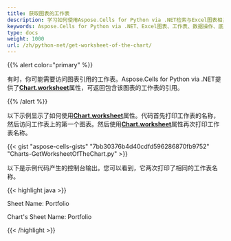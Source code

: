 ```yaml
---
title: 获取图表的工作表
description: 学习如何使用Aspose.Cells for Python via .NET检索与Excel图表相关联的工作表。我们的指南将教你如何访问工作表并对其操作，以操作图表的底层数据。
keywords: Aspose.Cells for Python via .NET、Excel图表、工作表、数据操作、底层数据、操作。
type: docs
weight: 1000
url: /zh/python-net/get-worksheet-of-the-chart/
---
```


{{% alert color="primary" %}}

有时，你可能需要访问图表引用的工作表。Aspose.Cells for Python via .NET提供了[**Chart.worksheet**](https://reference.aspose.com/cells/python-net/aspose.cells.charts/chart/worksheet)属性，可返回包含该图表的工作表的引用。

{{% /alert %}}

以下示例显示了如何使用[**Chart.worksheet**](https://reference.aspose.com/cells/python-net/aspose.cells.charts/chart/worksheet)属性。代码首先打印工作表的名称，然后访问工作表上的第一个图表。然后使用[**Chart.worksheet**](https://reference.aspose.com/cells/python-net/aspose.cells.charts/chart/worksheet)属性再次打印工作表名称。

{{< gist "aspose-cells-gists" "7bb30376b4d40cdfd596286870fb9752" "Charts-GetWorksheetOfTheChart.py" >}}

以下是示例代码产生的控制台输出。您可以看到，它两次打印了相同的工作表名称。

{{< highlight java >}}

Sheet Name: Portfolio

Chart's Sheet Name: Portfolio

{{< /highlight >}}
